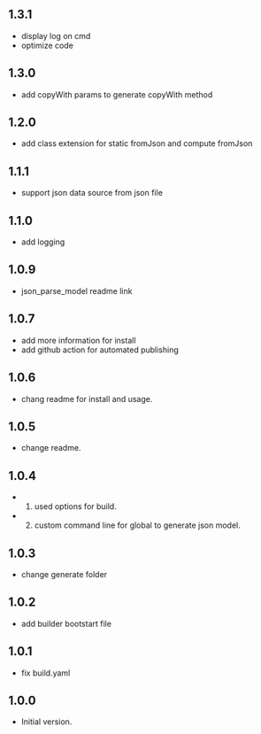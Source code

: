 ## 1.3.1

- display log on cmd
- optimize code

## 1.3.0

- add copyWith params to generate copyWith method

## 1.2.0

- add class extension for static fromJson and compute fromJson

## 1.1.1

- support json data source from json file

## 1.1.0

- add logging

## 1.0.9

- json_parse_model readme link

## 1.0.7

- add more information for install
- add github action for automated publishing

## 1.0.6

- chang readme for install and usage.

## 1.0.5

- change readme.

## 1.0.4

- 1. used options for build.
- 2. custom command line for global to generate json model.

## 1.0.3

- change generate folder

## 1.0.2

- add builder bootstart file

## 1.0.1

- fix build.yaml

## 1.0.0

- Initial version.
